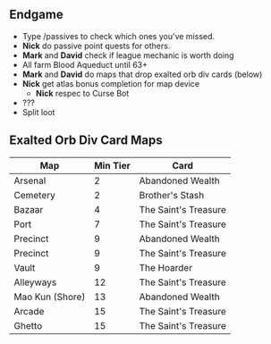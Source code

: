## Endgame

- Type /passives to check which ones you've missed.
- **Nick** do passive point quests for others.
- **Mark** and **David** check if league mechanic is worth doing
- All farm Blood Aqueduct until 63+
- **Mark** and **David** do maps that drop exalted orb div cards (below)
- **Nick** get atlas bonus completion for map device
  - **Nick** respec to Curse Bot
- ???
- Split loot

## Exalted Orb Div Card Maps

| Map             | Min Tier | Card                 |
| --------------- | -------- | -------------------- |
| Arsenal         | 2        | Abandoned Wealth     |
| Cemetery        | 2        | Brother's Stash      |
| Bazaar          | 4        | The Saint's Treasure |
| Port            | 7        | The Saint's Treasure |
| Precinct        | 9        | Abandoned Wealth     |
| Precinct        | 9        | The Saint's Treasure |
| Vault           | 9        | The Hoarder          |
| Alleyways       | 12       | The Saint's Treasure |
| Mao Kun (Shore) | 13       | Abandoned Wealth     |
| Arcade          | 15       | The Saint's Treasure |
| Ghetto          | 15       | The Saint's Treasure |
